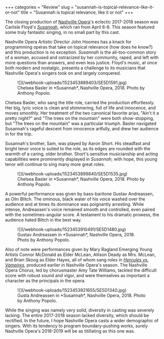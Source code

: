 +++
categories = "Review"
slug = "susannah-is-topical-relevance-like-it-or-not"
title = "Susannah is topical relevance, like it or not"
+++

The closing production of [Nashville Opera](/scene/companies/nashville-opera/)'s eclectic 2017-2018 season was Carlisle Floyd's [*Susannah*](http://www.nashvilleopera.org/susannah/), which ran from April 6-8. This season featured some truly fantastic singing, in no small part by this cast.

Nashville Opera Artistic Director John Hoomes has a knack for programming operas that take on topical relevance (how does he know?) and this production is no exception. *Susannah* is the all-too-common story of a woman, accused and ostracized by her community, raped, and left with more questions than answers, and even less justice. Floyd's music, at once both modern and nostalgic, presents a challenge to its musicians that Nashville Opera's singers took on and largely conquered.

<figure data-type="image">
![](/webhook-uploads/1523453889403/SE5D1591.jpg)
<figcaption>Chelsea Basler in *Susannah*, Nashville Opera, 2018. Photo by Anthony Popolo.</figcaption>
</figure>

Chelsea Basler, who sang the title role, carried the production effortlessly. Her big, lyric voice is clean and shimmering, full of life and innocence, and moves smoothly. Her treatment of the two canonical favorite arias, "Ain't it a pretty night?" and "The trees on the mountain" were both show-stopping, but "The trees on the mountain" was a particular triumph. Basler navigated Susannah's rageful descent from innocence artfully, and drew her audience in for the trip.

Susannah's brother, Sam, was played by Aaron Short. His steadfast and bright tenor voice is suited to the role, as its edges are rounded with the warmth of a caring, older brother. Short's sensitive musicianship and acting capabilities were prominently displayed in *Susannah*; with hope, this young tenor will continue to sing many more great roles.

<figure data-type="image">
![](/webhook-uploads/1523453899840/SE5D1535.jpg)
<figcaption>Chelsea Basler in *Susannah*, Nashville Opera, 2018. Photo by Anthony Popolo.</figcaption>
</figure>

A powerful performance was given by bass-baritone Gustav Andreassen, as Olin Blitch. The ominous, black water of his voice washed over the audience and at times its dominance was poignantly arresting. While intense, Andreassen's voice remained smooth and controlled, even paired with the sometimes-angular score. A testament to his dramatic prowess, the audience hated Blitch in the best way.

<figure data-type="image">
![](/webhook-uploads/1523453910491/SE5D1480.jpg)
<figcaption>Gustav Andreassen in *Susannah*, Nashville Opera, 2018. Photo by Anthony Popolo.</figcaption>
</figure>

Also of note were performances given by Mary Ragland Emerging Young Artists Connor McDonald as Elder McLean, Allison Deady as Mrs. McLean, and Brian Skoog as Elder Hayes, all of whom sang roles in [*Hercules vs. Vampires*](/opera-meets-cult-film-hercules-vs-vampires/), produced earlier in Nashville Opera's season. The Nashville Opera Chorus, led by chorusmaster Amy Tate Williams, tackled the difficult score with robust sound and vigor, and were themselves as important a character as the principals in the opera.

<figure data-type="image">
![](/webhook-uploads/1523453921655/SE5D1340.jpg)
<figcaption>Gusta Andreassen in *Susannah*, Nashville Opera, 2018. Photo by Anthony Popolo.</figcaption>
</figure>

While the singing was namely very solid, diversity in casting was severely lacking. The entire 2017-2018 season lacked diversity, which should be rectified. In the future, I hope Nashville Opera casts a wider demographic of singers. With its tendency to program boundary-pushing works, surely Nashville Opera's 2018-2019 will be as titillating as this one was.
